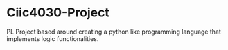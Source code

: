 # Ciic4030-Project
PL Project based around creating a python like programming language that implements logic functionalities.
